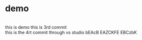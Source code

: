 # demo
<br>
this is demo
this is 3rd commit
<br>
this is the 4rt commit through vs studio
bEAcB
EAZCKFE
EBCzbK
